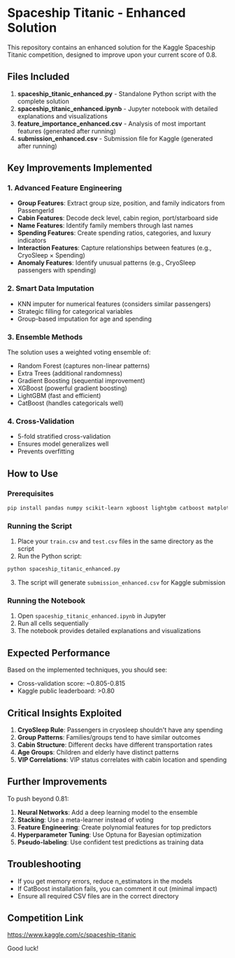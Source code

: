 # Spaceship Titanic - Enhanced Solution

This repository contains an enhanced solution for the Kaggle Spaceship Titanic competition, designed to improve upon your current score of 0.8.

## Files Included

1. **spaceship_titanic_enhanced.py** - Standalone Python script with the complete solution
2. **spaceship_titanic_enhanced.ipynb** - Jupyter notebook with detailed explanations and visualizations
3. **feature_importance_enhanced.csv** - Analysis of most important features (generated after running)
4. **submission_enhanced.csv** - Submission file for Kaggle (generated after running)

## Key Improvements Implemented

### 1. Advanced Feature Engineering
- **Group Features**: Extract group size, position, and family indicators from PassengerId
- **Cabin Features**: Decode deck level, cabin region, port/starboard side
- **Name Features**: Identify family members through last names
- **Spending Features**: Create spending ratios, categories, and luxury indicators
- **Interaction Features**: Capture relationships between features (e.g., CryoSleep × Spending)
- **Anomaly Features**: Identify unusual patterns (e.g., CryoSleep passengers with spending)

### 2. Smart Data Imputation
- KNN imputer for numerical features (considers similar passengers)
- Strategic filling for categorical variables
- Group-based imputation for age and spending

### 3. Ensemble Methods
The solution uses a weighted voting ensemble of:
- Random Forest (captures non-linear patterns)
- Extra Trees (additional randomness)
- Gradient Boosting (sequential improvement)
- XGBoost (powerful gradient boosting)
- LightGBM (fast and efficient)
- CatBoost (handles categoricals well)

### 4. Cross-Validation
- 5-fold stratified cross-validation
- Ensures model generalizes well
- Prevents overfitting

## How to Use

### Prerequisites
```bash
pip install pandas numpy scikit-learn xgboost lightgbm catboost matplotlib seaborn
```

### Running the Script
1. Place your `train.csv` and `test.csv` files in the same directory as the script
2. Run the Python script:
```bash
python spaceship_titanic_enhanced.py
```
3. The script will generate `submission_enhanced.csv` for Kaggle submission

### Running the Notebook
1. Open `spaceship_titanic_enhanced.ipynb` in Jupyter
2. Run all cells sequentially
3. The notebook provides detailed explanations and visualizations

## Expected Performance

Based on the implemented techniques, you should see:
- Cross-validation score: ~0.805-0.815
- Kaggle public leaderboard: >0.80

## Critical Insights Exploited

1. **CryoSleep Rule**: Passengers in cryosleep shouldn't have any spending
2. **Group Patterns**: Families/groups tend to have similar outcomes
3. **Cabin Structure**: Different decks have different transportation rates
4. **Age Groups**: Children and elderly have distinct patterns
5. **VIP Correlations**: VIP status correlates with cabin location and spending

## Further Improvements

To push beyond 0.81:

1. **Neural Networks**: Add a deep learning model to the ensemble
2. **Stacking**: Use a meta-learner instead of voting
3. **Feature Engineering**: Create polynomial features for top predictors
4. **Hyperparameter Tuning**: Use Optuna for Bayesian optimization
5. **Pseudo-labeling**: Use confident test predictions as training data

## Troubleshooting

- If you get memory errors, reduce n_estimators in the models
- If CatBoost installation fails, you can comment it out (minimal impact)
- Ensure all required CSV files are in the correct directory

## Competition Link
https://www.kaggle.com/c/spaceship-titanic

Good luck! 
